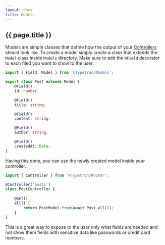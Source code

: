 ```yaml
---
layout: docs
title: Models
---
```


## {{ page.title }}

Models are simple classes that define how the output of your [Controllers](/docs/controllers) should look like.
To create a model simply create a class that extends the `Model` class inside `Models` directory.
Make sure to add the `@Field` decorator to each filed you want to show to the user:
```ts
import { Field, Model } from '@Typetron/Models';

export class Post extends Model {
    @Field()
    id: number;

    @Field()
    title: string;

    @Field()
    content: string;

    @Field()
    author: string;

    @Field()
    createdAt: Date;
}

```

Having this done, you can use the newly created model inside your controller.
```ts
import { Controller } from '@Typetron/Router';

@Controller('posts')
class PostController {
    
    @Get()
    all() {
        return PostModel.from(await Post.all());
    }
}
```

This is a great way to expose to the user only what fields are needed and not show them fields with sensitive
data like passwords or credit card numbers.
